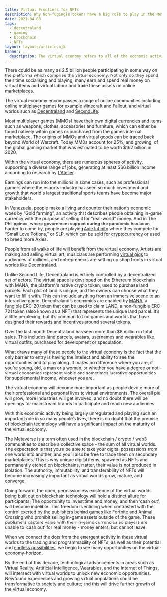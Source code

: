 ```yaml
---
title: Virtual Frontiers for NFTs
description: Why Non-fugingle tokens have a big role to play in the Metaverse
date: 2021-04-08
tags:
  - decentraland
  - gaming
  - blockchain
  - NFTs
layout: layouts/article.njk
banner:
  description: The virtual economy refers to all of the economic activity that occurs in virtual worlds where the jobs, assets, marketplaces and trading have real monetary value.
---
```

There could be as many as 2.5 billion people participating in some way on the platforms which comprise the virtual economy. Not only do they spend their time socialising and playing, many earn and spend real money on virtual items and virtual labour and trade these assets on online marketplaces.

The virtual economy encompasses a range of online communities including online multiplayer games for example Minecraft and Fallout, and virtual worlds such as [Decentraland](https://decentraland.org/) and [SecondLife](https://en.wikipedia.org/wiki/Second_Life).

Most multiplayer games (MMOs) have their own digital currencies and items such as weapons, clothes, accessories and furniture, which can either be found natively within games or purchased from the games internal marketplace. The origins of MMOs and virtual goods can be traced back beyond World of Warcraft. Today MMOs account for 25%, and growing, of the global gaming market that was estimated to be worth $162 billion in 2020.

Within the virtual economy, there are numerous spheres of activity, supporting a diverse range of jobs, generating at least $66 billion income according to research by [L’Atelier](https://atelier.net/virtual-economy/).

Earnings can run into the millions in some cases, such as professional gamers where the esports industry has seen so much investment and growth that world's largest traditional sports teams have become major stakeholders.

In Venezuela, people make a living and counter their nation’s economic woes by “Gold farming”, an activity that describes people obtaining in-game currency with the purpose of selling it for “real-world” money. And in The Philippines, where government support during the pandemic has been harder to come by, people are playing [Axie Infinity](https://leofinance.io/@knowhow92/passive-income-with-blockchain-gaming-part-1-axie-infinity) where they compete for “Small Love Potions,” or SLP, which can be sold for cryptocurrency or used to breed more Axies.

People from all walks of life will benefit from the virtual economy. Artists are making and selling virtual art, musicians are performing [virtual gigs](https://www.rollingstone.com/pro/news/virtual-music-festival-minecraft-video-game-1003205/) to audiences of millions, and entrepreneurs are setting up shop fronts in virtual worlds like Decentraland.

Unlike Second Life, Decentraland is entirely controlled by a decentralized set of actors. The virtual space is developed on the Ethereum blockchain with MANA, the platform's native crypto token, used to purchase land parcels. Each plot of land is unique, and the owners can choose what they want to fill it with. This can include anything from an immersive scene to an interactive game. Decentraland’s economics are enabled by [MANA](https://republic.co/blog/real-estate/investing-in-decentraland-in-2021), a fungible ERC-20 token that can be used to claim LAND, a non-fungible ERC-721 token (also known as a NFT) that represents the unique land parcel. It’s a little perplexing, but it’s common to find games and worlds that have designed their rewards and incentives around several tokens.

Over the last month Decentraland has seen more than $8 million in total sales. This includes land parcels, avatars, usernames and wearables like virtual outfits, purchased for development or speculation.

What draws many of these people to the virtual economy is the fact that the only barrier to entry is having the intellect and ability to see the opportunities and to play along. It makes no difference where you are, if you’re young, old, a man or a woman, or whether you have a degree or not - virtual economies represent viable and sometimes lucrative opportunities for supplemental income, whoever you are.

The virtual economy will become more important as people devote more of their professional and personal lives to virtual environments. The overall pie will grow, more industries will get involved, and no doubt there will be openings for mainstream brands to participate and reach new audiences.

With this economic activity being largely unregulated and playing such an important role in so many people’s lives, there is no doubt that the premise of blockchain technology will have a significant impact on the maturity of the virtual economy. 

The Metaverse is a term often used in the blockchain / crypto / web3 communities to describe a collective space - the sum of all virtual worlds. The expectation is that you’ll be able to take your digital possessions from one world into another, and you’ll also be free to trade them on secondary marketplaces. This is why unique digital items, spawned as NFTs and permanently etched on blockchains, matter, their value is not produced in isolation. The authority, immutability, and transferability of NFTs will become increasingly important as virtual worlds grow, mature, and converge.

Going forward, the open, permissionless existence of the virtual worlds being built out on blockchain technology will hold a distinct allure for participants. The opportunity to invest time and money, and then ‘cash out’, will become indelible. This freedom is enticing when contrasted with the control exerted by the publishers behind games like Fortnite and Animal Crossing who prohibit selling in-game assets outside of the game. These publishers capture value with their in-game currencies so players are unable to ‘cash out’ for real money - money enters, but cannot leave.

When we connect the dots from the emergent activity in these virtual worlds to the trading and programmability of NFTs, as well as their potential and [endless possibilities](https://medium.com/charged-particles/possibility-for-unlimited-creativity-with-charged-particles-c2f044883f73), we begin to see many opportunities on the virtual-economy-horizon. 

By the end of this decade, technological advancements in areas such as Virtual Reality, Artificial Intelligence, Wearables, and the Internet of Things, will intersect with virtual worlds to unlock new economic opportunities. Newfound experiences and growing virtual populations could be transformative to society and culture; and this will drive further growth of the virtual economy.